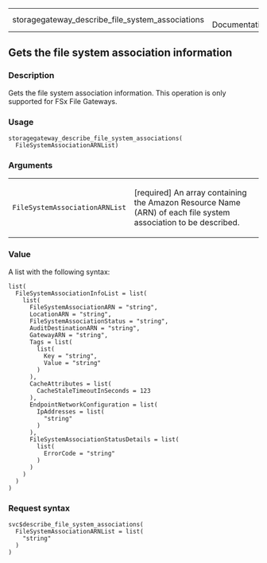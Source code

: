 <table style="width: 100%;">
<tbody>
<tr class="odd">
<td>storagegateway_describe_file_system_associations</td>
<td style="text-align: right;">R Documentation</td>
</tr>
</tbody>
</table>

## Gets the file system association information

### Description

Gets the file system association information. This operation is only
supported for FSx File Gateways.

### Usage

    storagegateway_describe_file_system_associations(
      FileSystemAssociationARNList)

### Arguments

<table>
<colgroup>
<col style="width: 35%" />
<col style="width: 65%" />
</colgroup>
<tbody>
<tr class="odd">
<td><code
id="storagegateway_describe_file_system_associations_:_FileSystemAssociationARNList">FileSystemAssociationARNList</code></td>
<td><p>[required] An array containing the Amazon Resource Name (ARN) of
each file system association to be described.</p></td>
</tr>
</tbody>
</table>

### Value

A list with the following syntax:

    list(
      FileSystemAssociationInfoList = list(
        list(
          FileSystemAssociationARN = "string",
          LocationARN = "string",
          FileSystemAssociationStatus = "string",
          AuditDestinationARN = "string",
          GatewayARN = "string",
          Tags = list(
            list(
              Key = "string",
              Value = "string"
            )
          ),
          CacheAttributes = list(
            CacheStaleTimeoutInSeconds = 123
          ),
          EndpointNetworkConfiguration = list(
            IpAddresses = list(
              "string"
            )
          ),
          FileSystemAssociationStatusDetails = list(
            list(
              ErrorCode = "string"
            )
          )
        )
      )
    )

### Request syntax

    svc$describe_file_system_associations(
      FileSystemAssociationARNList = list(
        "string"
      )
    )
